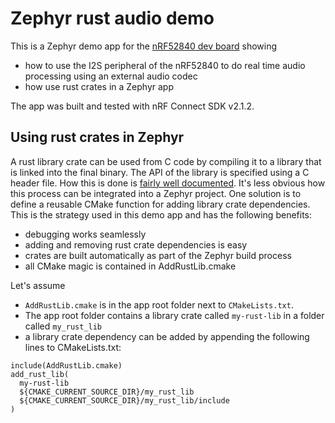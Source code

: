 

# Zephyr rust audio demo

This is a Zephyr demo app for the [nRF52840 dev board]() showing

* how to use the I2S peripheral of the nRF52840 to do real time audio processing using an external audio codec
* how use rust crates in a Zephyr app

The app was built and tested with nRF Connect SDK v2.1.2.


## Using rust crates in Zephyr

A rust library crate can be used from C code by compiling it to a library that is linked into the final binary. The API of the library is specified using a C header file. How this is done is [fairly well documented](https://docs.rust-embedded.org/book/interoperability/rust-with-c.html). It's less obvious how this process can be integrated into a Zephyr project. One solution is to define a reusable CMake function for adding library crate dependencies. This is the strategy used in this demo app and has the following benefits:

* debugging works seamlessly
* adding and removing rust crate dependencies is easy
* crates are built automatically as part of the Zephyr build process
* all CMake magic is contained in AddRustLib.cmake 

Let's assume 

* `AddRustLib.cmake` is in the app root folder next to `CMakeLists.txt`. 
* The app root folder contains a library crate called `my-rust-lib` in a folder called `my_rust_lib`
*  a library crate dependency can be added by appending the following lines to CMakeLists.txt:

```
include(AddRustLib.cmake)
add_rust_lib(
  my-rust-lib
  ${CMAKE_CURRENT_SOURCE_DIR}/my_rust_lib
  ${CMAKE_CURRENT_SOURCE_DIR}/my_rust_lib/include
)
```
